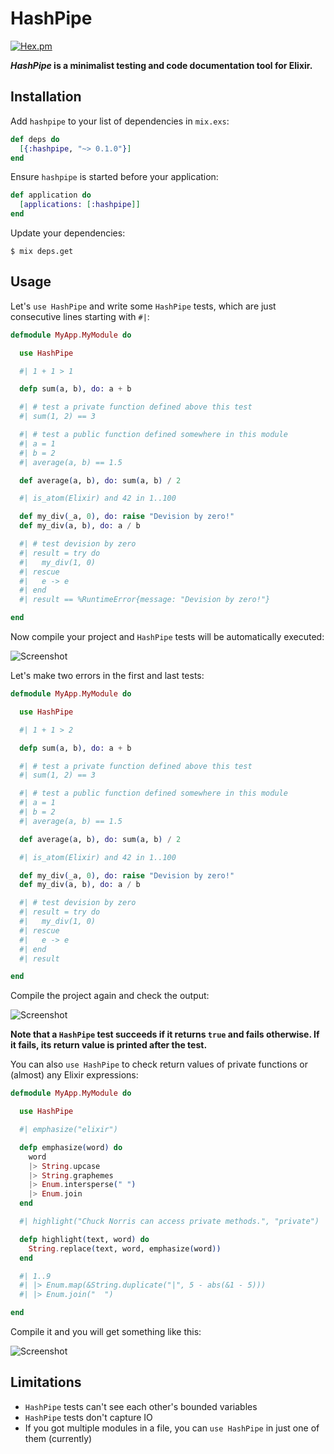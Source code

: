 # HashPipe

[![Hex.pm](https://img.shields.io/hexpm/v/hashpipe.svg)](https://hex.pm/packages/hashpipe)

***HashPipe* is a minimalist testing and code documentation tool for Elixir.**

## Installation

Add `hashpipe` to your list of dependencies in `mix.exs`:

```elixir
def deps do
  [{:hashpipe, "~> 0.1.0"}]
end
```

Ensure `hashpipe` is started before your application:

```elixir
def application do
  [applications: [:hashpipe]]
end
```

Update your dependencies:

```sh-session
$ mix deps.get
```

## Usage

Let's `use HashPipe` and write some `HashPipe` tests, which are just
consecutive lines starting with `#|`:

```elixir
defmodule MyApp.MyModule do

  use HashPipe

  #| 1 + 1 > 1

  defp sum(a, b), do: a + b

  #| # test a private function defined above this test
  #| sum(1, 2) == 3

  #| # test a public function defined somewhere in this module
  #| a = 1
  #| b = 2
  #| average(a, b) == 1.5

  def average(a, b), do: sum(a, b) / 2

  #| is_atom(Elixir) and 42 in 1..100

  def my_div(_a, 0), do: raise "Devision by zero!"
  def my_div(a, b), do: a / b

  #| # test devision by zero
  #| result = try do
  #|   my_div(1, 0)
  #| rescue
  #|   e -> e
  #| end
  #| result == %RuntimeError{message: "Devision by zero!"}

end
```

Now compile your project and `HashPipe` tests will be automatically executed:

![Screenshot](https://cloud.githubusercontent.com/assets/19773293/19279018/cfe07a8c-8fdf-11e6-9509-1fc9786ad111.png)

Let's make two errors in the first and last tests:

```elixir
defmodule MyApp.MyModule do

  use HashPipe

  #| 1 + 1 > 2

  defp sum(a, b), do: a + b

  #| # test a private function defined above this test
  #| sum(1, 2) == 3

  #| # test a public function defined somewhere in this module
  #| a = 1
  #| b = 2
  #| average(a, b) == 1.5

  def average(a, b), do: sum(a, b) / 2

  #| is_atom(Elixir) and 42 in 1..100

  def my_div(_a, 0), do: raise "Devision by zero!"
  def my_div(a, b), do: a / b

  #| # test devision by zero
  #| result = try do
  #|   my_div(1, 0)
  #| rescue
  #|   e -> e
  #| end
  #| result

end
```

Compile the project again and check the output:

![Screenshot](https://cloud.githubusercontent.com/assets/19773293/19279025/d87cabf2-8fdf-11e6-843c-1def5d16a7f3.png)

**Note that a `HashPipe` test succeeds if it returns `true` and fails otherwise.
If it fails, its return value is printed after the test.**

You can also `use HashPipe` to check return values of private functions or (almost) any Elixir expressions:

```elixir
defmodule MyApp.MyModule do

  use HashPipe

  #| emphasize("elixir")

  defp emphasize(word) do
    word
    |> String.upcase
    |> String.graphemes
    |> Enum.intersperse(" ")
    |> Enum.join
  end

  #| highlight("Chuck Norris can access private methods.", "private")

  defp highlight(text, word) do
    String.replace(text, word, emphasize(word))
  end

  #| 1..9
  #| |> Enum.map(&String.duplicate("|", 5 - abs(&1 - 5)))
  #| |> Enum.join("  ")

end
```
Compile it and you will get something like this:

![Screenshot](https://cloud.githubusercontent.com/assets/19773293/19325639/5b9e1966-90c7-11e6-9c39-94d8d614ed51.png)

## Limitations

* `HashPipe` tests can't see each other's bounded variables
* `HashPipe` tests don't capture IO
* If you got multiple modules in a file, you can `use HashPipe` in just one of them (currently)

